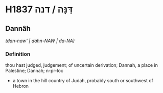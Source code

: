# H1837 דַּנָּה / דנה

## Dannâh

_(dan-naw' | dahn-NAW | da-NA)_

### Definition

thou hast judged, judgement; of uncertain derivation; Dannah, a place in Palestine; Dannah; n-pr-loc

- a town in the hill country of Judah, probably south or southwest of Hebron
